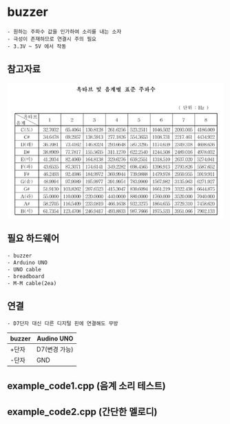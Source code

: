 ﻿# buzzer
	- 원하는 주파수 값을 인가하여 소리를 내는 소자
	- 극성이 존재하므로 연결시 주의 필요
	- ﻿3.3V ~ 5V 에서 작동

## 참고자료
![scale_hz](./scale_hz.png)

## 필요 하드웨어
	- buzzer
	- Arduino UNO
	- UNO cable
	- breadboard
	- M-M cable(2ea)

## 연결
	- D7단자 대신 다른 디지털 핀에 연결해도 무방
|buzzer|Audino UNO|
|--|--|
|+단자|D7(변경 가능)|
|-단자|GND|

## example_code1.cpp (음계 소리 테스트)
## example_code2.cpp (간단한 멜로디)